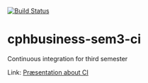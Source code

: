 [![Build Status](https://travis-ci.org/LasseRasmussen/cphbusiness-sem3-ci.svg?branch=master)](https://travis-ci.org/LasseRasmussen/cphbusiness-sem3-ci)

# cphbusiness-sem3-ci
Continuous integration for third semester

Link: [Præsentation about CI](https://jegp.github.io/cphbusiness-sem3-ci/presentation.html#/)
